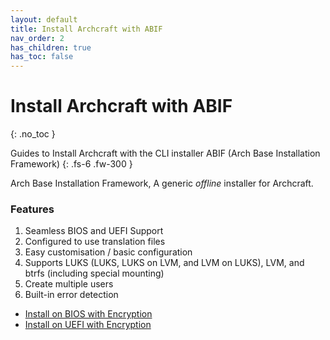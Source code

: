 ```yaml
---
layout: default
title: Install Archcraft with ABIF
nav_order: 2
has_children: true
has_toc: false
---
```


# Install Archcraft with ABIF
{: .no_toc }

Guides to Install Archcraft with the CLI installer ABIF (Arch Base Installation Framework) 
{: .fs-6 .fw-300 }

Arch Base Installation Framework, A generic *offline* installer for Archcraft.

### Features
1. Seamless BIOS and UEFI Support
1. Configured to use translation files
1. Easy customisation / basic configuration
1. Supports LUKS (LUKS, LUKS on LVM, and LVM on LUKS), LVM, and btrfs (including special mounting)
1. Create multiple users
1. Built-in error detection

- [Install on BIOS with Encryption](../bios)
- [Install on UEFI with Encryption](../uefi)

